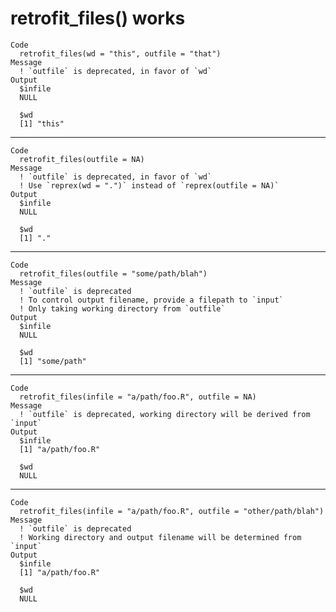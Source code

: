 # retrofit_files() works

    Code
      retrofit_files(wd = "this", outfile = "that")
    Message
      ! `outfile` is deprecated, in favor of `wd`
    Output
      $infile
      NULL
      
      $wd
      [1] "this"
      

---

    Code
      retrofit_files(outfile = NA)
    Message
      ! `outfile` is deprecated, in favor of `wd`
      ! Use `reprex(wd = ".")` instead of `reprex(outfile = NA)`
    Output
      $infile
      NULL
      
      $wd
      [1] "."
      

---

    Code
      retrofit_files(outfile = "some/path/blah")
    Message
      ! `outfile` is deprecated
      ! To control output filename, provide a filepath to `input`
      ! Only taking working directory from `outfile`
    Output
      $infile
      NULL
      
      $wd
      [1] "some/path"
      

---

    Code
      retrofit_files(infile = "a/path/foo.R", outfile = NA)
    Message
      ! `outfile` is deprecated, working directory will be derived from `input`
    Output
      $infile
      [1] "a/path/foo.R"
      
      $wd
      NULL
      

---

    Code
      retrofit_files(infile = "a/path/foo.R", outfile = "other/path/blah")
    Message
      ! `outfile` is deprecated
      ! Working directory and output filename will be determined from `input`
    Output
      $infile
      [1] "a/path/foo.R"
      
      $wd
      NULL
      

